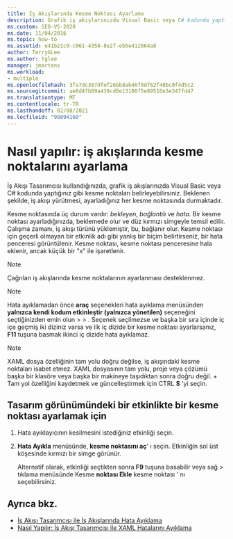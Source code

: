 ```yaml
---
title: İş Akışlarında Kesme Noktası Ayarlama
description: Grafik iş akışlarınızda Visual Basic veya C# kodunda yaptığınız gibi kesme noktaları ayarlamak için İş Akışı Tasarımcısı nasıl kullanacağınızı öğrenin.
ms.custom: SEO-VS-2020
ms.date: 11/04/2016
ms.topic: how-to
ms.assetid: e41b21c9-c061-4358-8e2f-eb5e412864a8
author: TerryGLee
ms.author: tglee
manager: jmartens
ms.workload:
- multiple
ms.openlocfilehash: 3fa7dc307dfef26bb8ab46f0df62f40bc0f4d5c2
ms.sourcegitcommit: ae6d47b09a439cd0e13180f5e89510e3e347fd47
ms.translationtype: MT
ms.contentlocale: tr-TR
ms.lasthandoff: 02/08/2021
ms.locfileid: "99894160"
---
```

# <a name="how-to-set-breakpoints-in-workflows"></a>Nasıl yapılır: iş akışlarında kesme noktalarını ayarlama

İş Akışı Tasarımcısı kullandığınızda, grafik iş akışlarınızda Visual Basic veya C# kodunda yaptığınız gibi kesme noktaları belirleyebilirsiniz. Beklenen şekilde, iş akışı yürütmesi, ayarladığınız her kesme noktasında durmaktadır.

Kesme noktasında üç durum vardır: *bekleyen*, *bağlantılı* ve *hata*. Bir kesme noktası ayarladığınızda, beklemede olur ve düz kırmızı simgeyle temsil edilir. Çalışma zamanı, iş akışı türünü yüklemiştir, bu, bağlanır olur. Kesme noktası için geçerli olmayan bir etkinlik adı gibi yanlış bir biçim belirtirseniz, bir hata penceresi görüntülenir. Kesme noktası, kesme noktası penceresine hala eklenir, ancak küçük bir "x" ile işaretlenir.

> [!NOTE]
> Çağrılan iş akışlarında kesme noktalarının ayarlanması desteklenmez.

> [!NOTE]
> Hata ayıklamadan önce **araç** seçenekleri hata ayıklama menüsünden **yalnızca kendi kodum etkinleştir (yalnızca yönetilen)** seçeneğini seçtiğinizden emin olun  >    >   . Seçenek seçilmezse ve başka bir sıra içinde iç içe geçmiş iki diziniz varsa ve ilk iç dizide bir kesme noktası ayarlarsanız, **F11** tuşuna basmak ikinci iç dizide hata ayıklamaz.

> [!NOTE]
> XAML dosya özelliğinin tam yolu doğru değilse, iş akışındaki kesme noktaları isabet etmez. XAML dosyasının tam yolu, proje veya çözümü başka bir klasöre veya başka bir makineye taşıdıktan sonra doğru değil.  + Tam yol özelliğini kaydetmek ve güncelleştirmek için CTRL **S** 'yi seçin.

## <a name="to-set-a-breakpoint-on-an-activity-in-the-design-view"></a>Tasarım görünümündeki bir etkinlikte bir kesme noktası ayarlamak için

1. Hata ayıklayıcının kesilmesini istediğiniz etkinliği seçin.

2. **Hata Ayıkla** menüsünde, **kesme noktasını aç**' ı seçin. Etkinliğin sol üst köşesinde kırmızı bir simge görünür.

   Alternatif olarak, etkinliği seçtikten sonra **F9** tuşuna basabilir veya sağ   >  tıklama menüsünde Kesme **noktası Ekle** kesme noktası ' nı seçebilirsiniz.

## <a name="see-also"></a>Ayrıca bkz.

- [İş Akışı Tasarımcısı ile İş Akışlarında Hata Ayıklama](../workflow-designer/debugging-workflows-with-the-workflow-designer.md)
- [Nasıl Yapılır: İş Akışı Tasarımcısı ile XAML Hatalarını Ayıklama](../workflow-designer/how-to-debug-xaml-with-the-workflow-designer.md)
